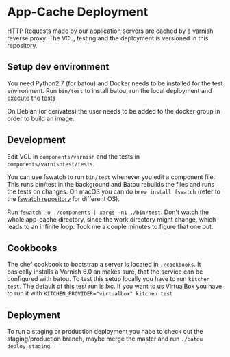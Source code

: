# App-Cache Deployment

HTTP Requests made by our application servers are cached by a varnish reverse proxy. The VCL, testing and the deployment is versioned in this repository.

## Setup dev environment

You need Python2.7 (for batou) and Docker needs to be installed for the test environment. Run `bin/test` to install batou, run the local deployment and execute the tests

On Debian (or derivates) the user needs to be added to the docker group in order to build an image.

## Development

Edit VCL in `components/varnish` and the tests in `components/varnishtest/tests`.

You can use fswatch to run `bin/test` whenever you edit a component file. This runs bin/test in the background and Batou rebuilds the files and runs the tests on changes. On macOS you can do `brew install fswatch` (refer to the [fswatch repository](https://github.com/emcrisostomo/fswatch) for different OS).

Run `fswatch -o ./components | xargs -n1 ./bin/test`. Don't  watch the whole app-cache directory, since the work directory might change, which leads to an infinite loop. Took me a couple minutes to figure that one out.

## Cookbooks

The chef cookbook to bootstrap a server is located in `./cookbooks`. It basically installs a Varnish 6.0 an makes sure, that the service can be configured with batou. To test this setup locally you have to run `kitchen test`. The default of this test run is lxc. If you want to us VirtualBox you have to run it with `KITCHEN_PROVIDER="virtualbox" kitchen test`

## Deployment

To run a staging or production deployment you habe to check out the staging/production branch, maybe merge the master and run `./batou deploy staging`.
